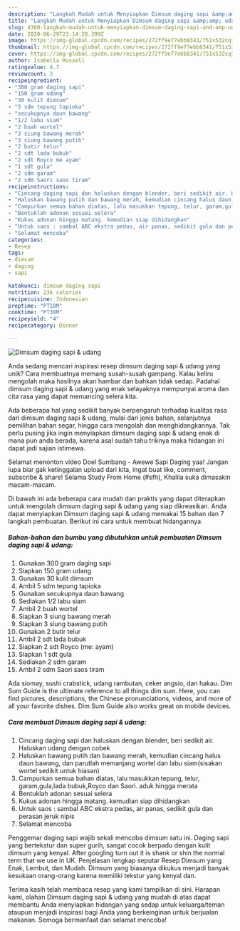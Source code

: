 ```yaml
---
description: "Langkah Mudah untuk Menyiapkan Dimsum daging sapi &amp;amp; udang Anti Gagal"
title: "Langkah Mudah untuk Menyiapkan Dimsum daging sapi &amp;amp; udang Anti Gagal"
slug: 4360-langkah-mudah-untuk-menyiapkan-dimsum-daging-sapi-and-amp-udang-anti-gagal
date: 2020-06-29T23:14:28.399Z
image: https://img-global.cpcdn.com/recipes/272ff9e77ebb8341/751x532cq70/dimsum-daging-sapi-udang-foto-resep-utama.jpg
thumbnail: https://img-global.cpcdn.com/recipes/272ff9e77ebb8341/751x532cq70/dimsum-daging-sapi-udang-foto-resep-utama.jpg
cover: https://img-global.cpcdn.com/recipes/272ff9e77ebb8341/751x532cq70/dimsum-daging-sapi-udang-foto-resep-utama.jpg
author: Isabella Russell
ratingvalue: 4.7
reviewcount: 3
recipeingredient:
- "300 gram daging sapi"
- "150 gram udang"
- "30 kulit dimsum"
- "5 sdm tepung tapioka"
- "secukupnya daun bawang"
- "1/2 labu siam"
- "2 buah wortel"
- "3 siung bawang merah"
- "3 siung bawang putih"
- "2 butir telur"
- "2 sdt lada bubuk"
- "2 sdt Royco me ayam"
- "1 sdt gula"
- "2 sdm garam"
- "2 sdm Saori saos tiram"
recipeinstructions:
- "Cincang daging sapi dan haluskan dengan blender, beri sedikit air. Haluskan udang dengan cobek"
- "Haluskan bawang putih dan bawang merah, kemudian cincang halus daun bawang, dan parutlah memanjang wortel dan labu siam(sisakan wortel sedikit untuk hiasan)"
- "Campurkan semua bahan diatas, lalu masukkan tepung, telur, garam,gula,lada bubuk,Royco dan Saori. aduk hingga merata"
- "Bentuklah adonan sesuai selera"
- "Kukus adonan hingga matang. kemudian siap dihidangkan"
- "Untuk saos : sambal ABC ekstra pedas, air panas, sedikit gula dan perasan jeruk nipis"
- "Selamat mencoba"
categories:
- Resep
tags:
- dimsum
- daging
- sapi

katakunci: dimsum daging sapi 
nutrition: 236 calories
recipecuisine: Indonesian
preptime: "PT18M"
cooktime: "PT38M"
recipeyield: "4"
recipecategory: Dinner

---
```



![Dimsum daging sapi &amp; udang](https://img-global.cpcdn.com/recipes/272ff9e77ebb8341/751x532cq70/dimsum-daging-sapi-udang-foto-resep-utama.jpg)

Anda sedang mencari inspirasi resep dimsum daging sapi &amp; udang yang unik? Cara membuatnya memang susah-susah gampang. Kalau keliru mengolah maka hasilnya akan hambar dan bahkan tidak sedap. Padahal dimsum daging sapi &amp; udang yang enak selayaknya mempunyai aroma dan cita rasa yang dapat memancing selera kita.

Ada beberapa hal yang sedikit banyak berpengaruh terhadap kualitas rasa dari dimsum daging sapi &amp; udang, mulai dari jenis bahan, selanjutnya pemilihan bahan segar, hingga cara mengolah dan menghidangkannya. Tak perlu pusing jika ingin menyiapkan dimsum daging sapi &amp; udang enak di mana pun anda berada, karena asal sudah tahu triknya maka hidangan ini dapat jadi sajian istimewa.

Selamat menonton video Doel Sumbang - Awewe Sapi Daging yaa! Jangan lupa biar gak ketinggalan upload dari kita, ingat buat like, comment, subscribe &amp; share! Selama Study From Home (#sfh), Khalila suka dimasakin macam-macam.


Di bawah ini ada beberapa cara mudah dan praktis yang dapat diterapkan untuk mengolah dimsum daging sapi &amp; udang yang siap dikreasikan. Anda dapat menyiapkan Dimsum daging sapi &amp; udang memakai 15 bahan dan 7 langkah pembuatan. Berikut ini cara untuk membuat hidangannya.

<!--inarticleads1-->

##### Bahan-bahan dan bumbu yang dibutuhkan untuk pembuatan Dimsum daging sapi &amp; udang:

1. Gunakan 300 gram daging sapi
1. Siapkan 150 gram udang
1. Gunakan 30 kulit dimsum
1. Ambil 5 sdm tepung tapioka
1. Gunakan secukupnya daun bawang
1. Sediakan 1/2 labu siam
1. Ambil 2 buah wortel
1. Siapkan 3 siung bawang merah
1. Siapkan 3 siung bawang putih
1. Gunakan 2 butir telur
1. Ambil 2 sdt lada bubuk
1. Siapkan 2 sdt Royco (me: ayam)
1. Siapkan 1 sdt gula
1. Sediakan 2 sdm garam
1. Ambil 2 sdm Saori saos tiram


Ada siomay, sushi crabstick, udang rambutan, ceker angsio, dan hakau. Dim Sum Guide is the ultimate reference to all things dim sum. Here, you can find pictures, descriptions, the Chinese pronunciations, videos, and more of all your favorite dishes. Dim Sum Guide also works great on mobile devices. 

<!--inarticleads2-->

##### Cara membuat Dimsum daging sapi &amp; udang:

1. Cincang daging sapi dan haluskan dengan blender, beri sedikit air. Haluskan udang dengan cobek
1. Haluskan bawang putih dan bawang merah, kemudian cincang halus daun bawang, dan parutlah memanjang wortel dan labu siam(sisakan wortel sedikit untuk hiasan)
1. Campurkan semua bahan diatas, lalu masukkan tepung, telur, garam,gula,lada bubuk,Royco dan Saori. aduk hingga merata
1. Bentuklah adonan sesuai selera
1. Kukus adonan hingga matang. kemudian siap dihidangkan
1. Untuk saos : sambal ABC ekstra pedas, air panas, sedikit gula dan perasan jeruk nipis
1. Selamat mencoba


Penggemar daging sapi wajib sekali mencoba dimsum satu ini. Daging sapi yang bertekstur dan super gurih, sangat cocok berpadu dengan kulit dimsum yang kenyal. After googling turn out it is shank or shin the normal term that we use in UK. Penjelasan lengkap seputar Resep Dimsum yang Enak, Lembut, dan Mudah. Dimsum yang biasanya dikukus menjadi banyak kesukaan orang-orang karena memiliki tekstur yang kenyal dan. 

Terima kasih telah membaca resep yang kami tampilkan di sini. Harapan kami, olahan Dimsum daging sapi &amp; udang yang mudah di atas dapat membantu Anda menyiapkan hidangan yang sedap untuk keluarga/teman ataupun menjadi inspirasi bagi Anda yang berkeinginan untuk berjualan makanan. Semoga bermanfaat dan selamat mencoba!
